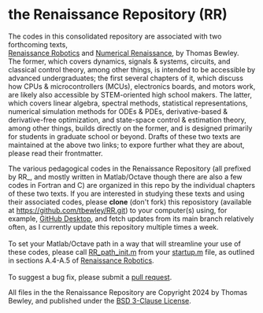 # the Renaissance Repository (RR)
The codes in this consolidated repository are associated with two forthcoming texts,<BR>
<a href="http://robotics.ucsd.edu/RR.pdf">Renaissance Robotics</a> and
<a href="http://robotics.ucsd.edu/RR.pdf">Numerical Renaissance</a>,
by Thomas Bewley.<BR>  The former, which covers dynamics, signals & systems, circuits, and classical control theory, among other things, is intended to be accessible by advanced undergraduates; the first several chapters of it, which discuss how CPUs & microcontrollers (MCUs),
electronics boards, and motors work, are likely also accessible by STEM-oriented high school makers. The latter, which covers linear algebra, spectral methods, statistical representations, numerical simulation methods for ODEs & PDEs, derivative-based & derivative-free optimization, and state-space control & estimation theory, among other things, builds directly on the former, and is designed primarily for students in graduate school or beyond. Drafts of these two texts are maintained at the above two links; to expore further what they are about, please read their frontmatter.<BR>

The various pedagogical codes in the Renaissance Repository (all prefixed by RR_, and mostly written in Matlab/Octave though there are also a few codes in Fortran and C)
are organized in this repo by the individual chapters of these two texts.
If you are interested in studying these texts and using their associated codes,
please <B>clone</B> (don't fork) this reposistory (available at <a href="https://github.com/tbewley/RR.git">https://github.com/tbewley/RR.git</a>) to your computer(s) using, for example, <a href="https://desktop.github.com/">GitHub Desktop</a>, and fetch updates from its main branch
relatively often, as I currently update this repository multiple times a week.<BR><BR>
To set your Matlab/Octave path in a way that will streamline your use of these codes,
please call <a href="https://github.com/tbewley/RR/blob/main/RR_path_init.m">RR_path_init.m</a> from your <a href="https://www.mathworks.com/help/matlab/ref/startup.html">startup.m<a> file,
as outlined in sections A.4-A.5 of
<a href="http://robotics.ucsd.edu/RR.pdf">Renaissance Robotics</a>.<BR><BR>
To suggest a bug fix, please submit a <a href="https://docs.github.com/en/github/collaborating-with-issues-and-pull-requests/about-pull-requests">pull request</a>.
  
All files in the the Renaissance Repository are Copyright 2024 by Thomas Bewley, and published under the <a href="https://github.com/tbewley/RR/blob/main/LICENSE">BSD 3-Clause License</a>.<BR>
